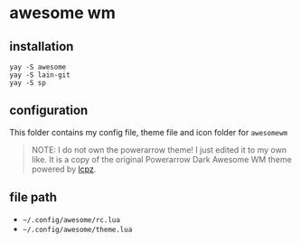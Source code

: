 # awesome wm

## installation

```:wq
yay -S awesome
yay -S lain-git
yay -S sp
```

## configuration

This folder contains my config file, theme file and icon folder for `awesomewm`

> NOTE: I do not own the powerarrow theme! I just edited it to my own like. It
> is a copy of the original Powerarrow Dark Awesome WM theme powered by
> [lcpz](www.github.com/lcpz).

## file path

- `~/.config/awesome/rc.lua`
- `~/.config/awesome/theme.lua`
